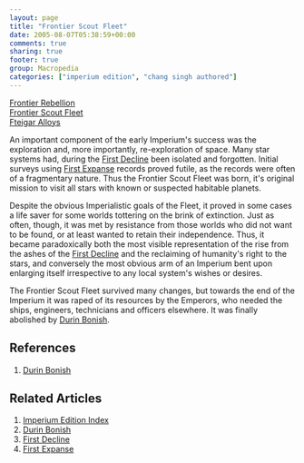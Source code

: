 ```yaml
---
layout: page
title: "Frontier Scout Fleet"
date: 2005-08-07T05:38:59+00:00
comments: true
sharing: true
footer: true
group: Macropedia
categories: ["imperium edition", "chang singh authored"]
---
```


<div class='row'>
	<div class='col-md-4'><a href='/macropedia/frontier-rebellion'>Frontier Rebellion</a></div>
	<div class='col-md-4'><a href='/macropedia/frontier-scout-fleet'>Frontier Scout Fleet</a></div>
	<div class='col-md-4'><a href='/macropedia/fteigar-alloys'>Fteigar Alloys</a></div>
</div>


An important component of the early Imperium's success was the exploration and, more importantly, re-exploration of space.  Many star systems had, during the [First Decline](/chronology/first-decline) been isolated and forgotten.  Initial surveys using [First Expanse](/chronology/first-expanse) records proved futile, as the records were often of a fragmentary nature.  Thus the Frontier Scout Fleet was born, it's original mission to visit all stars with known or suspected habitable planets.

Despite the obvious Imperialistic goals of the Fleet, it proved in some cases a life saver for some worlds tottering on the brink of extinction.  Just as often, though, it was met by resistance from those worlds who did not want to be found, or at least wanted to retain their independence.  Thus, it became paradoxically both the most visible representation of the rise from the ashes of the [First Decline](/chronology/first-decline) and the reclaiming of humanity's right to the stars, and conversely the most obvious arm of an Imperium bent upon enlarging itself irrespective to any local system's wishes or desires.

The Frontier Scout Fleet survived many changes, but towards the end of the Imperium it was raped of its resources by the Emperors, who needed the ships, engineers, technicians and officers elsewhere.  It was finally abolished by [Durin Bonish](/macropedia/durin-bonish).

## References
1. [Durin Bonish](/macropedia/durin-bonish)

## Related Articles

1. [Imperium Edition Index](/macropedia/imperium-edition-index)
2. [Durin Bonish](/macropedia/durin-bonish)
3. [First Decline](/chronology/first-decline)
4. [First Expanse](/chronology/first-expanse)



 
